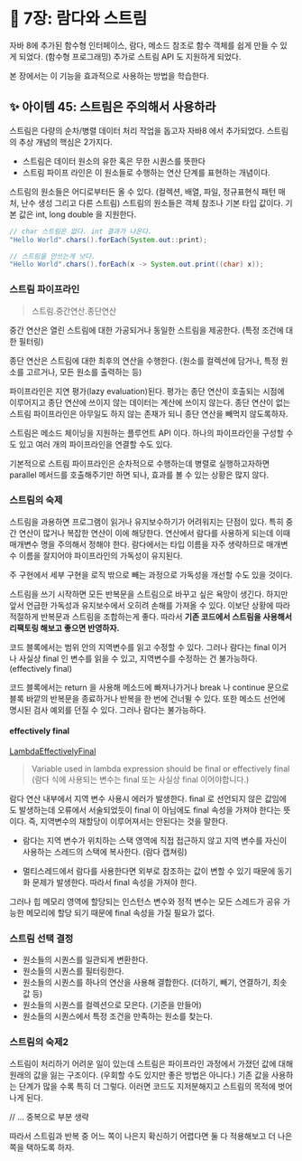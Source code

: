 # 💎 7장: 람다와 스트림

자바 8에 추가된 함수형 인터페이스, 람다, 메소드 참조로 함수 객체를 쉽게 만들 수 있게 되었다. (함수형 프로그래밍) 추가로 스트림 API 도 지원하게 되었다.

본 장에서는 이 기능을 효과적으로 사용하는 방법을 학습한다.

## ✨ 아이템 45: 스트림은 주의해서 사용하라

스트림은 다량의 순차/병렬 데이터 처리 작업을 돕고자 자바8 에서 추가되었다. 스트림의 추상 개념의 핵심은 2가지다.

- 스트림은 데이터 원소의 유한 혹은 무한 시퀀스를 뜻한다
- 스트림 파이프 라인은 이 원소들로 수행하는 연산 단계를 표현하는 개념이다.

스트림의 원소들은 어디로부터든 올 수 있다. (컬렉션, 배열, 파일, 정규표현식 패턴 매처, 난수 생성 그리고 다른 스트림) 스트림의 원소들은 객체 참조나 기본 타입 값이다. 기본 값은 int, long double 을 지원한다.

```java
// char 스트림은 없다. int 결과가 나온다.
"Hello World".chars().forEach(System.out::print);

// 스트림을 안쓰는게 낫다.
"Hello World".chars().forEach(x -> System.out.print((char) x));
```

### 스트림 파이프라인

> 스트림.중간연산.종단연산

중간 연산은 열린 스트림에 대한 가공되거나 동일한 스트림을 제공한다. (특정 조건에 대한 필터링)

종단 연산은 스트림에 대한 최후의 연산을 수행한다. (원소를 컬렉션에 담거나, 특정 원소를 고르거나, 모든 원소를 출력하는 등)

파이프라인은 지연 평가(lazy evaluation)된다. 평가는 종단 연산이 호출되는 시점에 이루어지고 종단 연산에 쓰이지 않는 데이터는 계산에 쓰이지 않는다. 종단 연산이 없는 스트림 파이프라인은 아무일도 하지 않는 존재가 되니 종단 연산을 빼먹지 않도록하자.

스트림은 메소드 체이닝을 지원하는 플루언트 API 이다. 하나의 파이프라인을 구성할 수도 있고 여러 개의 파이프라인을 연결할 수도 있다.

기본적으로 스트림 파이프라인은 순차적으로 수행하는데 병렬로 실행하고자하면 parallel 메서드를 호출해주기만 하면 되나, 효과를 볼 수 있는 상황은 많지 않다.

### 스트림의 숙제

스트림을 과용하면 프로그램이 읽거나 유지보수하기가 어려워지는 단점이 있다. 특히 중간 연산이 많거나 복잡한 연산이 이에 해당한다. 연산에서 람다를 사용하게 되는데 이때 매개변수 명을 주의해서 정해야 한다. 람다에서는 타입 이름을 자주 생략하므로 매개변수 이름을 잘지어야 파이프라인의 가독성이 유지된다.

주 구현에서 세부 구현을 로직 밖으로 빼는 과정으로 가독성을 개선할 수도 있을 것이다.

스트림을 쓰기 시작하면 모든 반복문을 스트림으로 바꾸고 싶은 욕망이 생긴다. 하지만 앞서 언급한 가독성과 유지보수에서 오히려 손해를 가져올 수 있다. 이보단 상황에 따라 적절하게 반복문과 스트림을 조합하는게 좋다. 따라서 **기존 코드에서 스트림을 사용해서 리팩토링 해보고 좋으면 반영하자.**

코드 블록에서는 범위 안의 지역변수를 읽고 수정할 수 있다. 그러나 람다는 final 이거나 사실상 final 인 변수를 읽을 수 있고, 지역변수를 수정하는 건 불가능하다. (effectively final)

코드 블록에서는 return 을 사용해 메소드에 빠져나가거나 break 나 continue 문으로 블록 바깥의 반복문을 종료하거나 반복을 한 번에 건너뛸 수 있다. 또한 메소드 선언에 명시된 검사 예외를 던질 수 있다. 그러나 람다는 불가능하다.

#### effectively final

[LambdaEffectivelyFinal](https://github.com/psbin2017/garbage-collection/blob/master/gc/src/test/java/com/collection/gc/sample/lambda/LambdaEffectivelyFinal.java)

> Variable used in lambda expression should be final or effectively final (람다 식에 사용되는 변수는 final 또는 사실상 final 이어야합니다.)

람다 연산 내부에서 지역 변수 사용시 에러가 발생한다. final 로 선언되지 않은 값임에도 발생하는데 오류에서 서술되었듯이 final 이 아님에도 final 속성을 가져야 한다는 뜻이다. 즉, 지역변수의 재할당이 이루어져서는 안된다는 것을 말한다.

- 람다는 지역 변수가 위치하는 스택 영역에 직접 접근하지 않고 지역 변수를 자신이 사용하는 스레드의 스택에 복사한다. (람다 캡쳐링)

- 멀티스레드에서 람다를 사용한다면 외부로 참조하는 값이 변할 수 있기 때문에 동기화 문제가 발생한다. 따라서 final 속성을 가져야 한다.

그러나 힙 메모리 영역에 할당되는 인스턴스 변수와 정적 변수는 모든 스레드가 공유 가능한 메모리에 할당 되기 때문에 final 속성을 가질 필요가 없다.

### 스트림 선택 결정

- 원소들의 시퀀스를 일관되게 변환한다.
- 원소들의 시퀀스를 필터링한다.
- 원소들의 시퀀스를 하나의 연산을 사용해 결합한다. (더하기, 빼기, 연결하기, 최솟값 등)
- 원소들의 시퀀스를 컬렉션으로 모은다. (기준을 만들어)
- 원소들의 시퀀스에서 특정 조건을 만족하는 원소를 찾는다.

### 스트림의 숙제2

스트림이 처리하기 어려운 일이 있는데 스트림은 파이프라인 과정에서 가졌던 값에 대해 원래의 값을 잃는 구조이다. (우회할 수도 있지만 좋은 방법은 아니다.) 기존 값을 사용하는 단계가 많을 수록 특히 더 그렇다. 이러면 코드도 지저분해지고 스트림의 목적에 벗어나게 된다.

// ... 중복으로 부분 생략

따라서 스트림과 반복 중 어느 쪽이 나은지 확신하기 어렵다면 둘 다 적용해보고 더 나은쪽을 택하도록 하자.